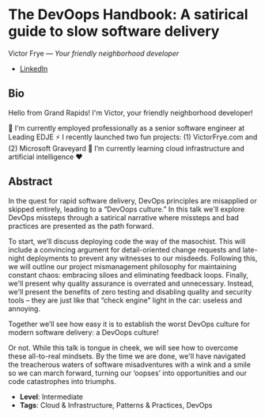 # The DevOops Handbook: A satirical guide to slow software delivery

Victor Frye &mdash; *Your friendly neighborhood developer*

- [LinkedIn](https://linkedin.com/in/victorfrye)

## Bio

Hello from Grand Rapids! I'm Victor, your friendly neighborhood developer!

💼 I'm currently employed professionally as a senior software engineer at Leading EDJE
⚡ I recently launched two fun projects: (1) VictorFrye.com and (2) Microsoft Graveyard
🌱 I’m currently learning cloud infrastructure and artificial intelligence
❤️

## Abstract

In the quest for rapid software delivery, DevOps principles are misapplied or skipped entirely, leading to a “DevOops culture.” In this talk we'll explore DevOps missteps through a satirical narrative where missteps and bad practices are presented as the path forward.

To start, we’ll discuss deploying code the way of the masochist. This will include a convincing argument for detail-oriented change requests and late-night deployments to prevent any witnesses to our misdeeds. Following this, we will outline our project mismanagement philosophy for maintaining constant chaos: embracing siloes and eliminating feedback loops. Finally, we'll present why quality assurance is overrated and unnecessary. Instead, we'll present the benefits of zero testing and disabling quality and security tools – they are just like that “check engine” light in the car: useless and annoying.

Together we’ll see how easy it is to establish the worst DevOps culture for modern software delivery: a DevOops culture! 

Or not. While this talk is tongue in cheek, we will see how to overcome these all-to-real mindsets. By the time we are done, we'll have navigated the treacherous waters of software misadventures with a wink and a smile so we can march forward, turning our ‘oopses’ into opportunities and our code catastrophes into triumphs.

- **Level**: Intermediate
- **Tags**: Cloud & Infrastructure, Patterns & Practices, DevOps
  